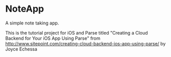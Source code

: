 NoteApp
=======

A simple note taking app.

This is the tutorial project for iOS and Parse titled "Creating a Cloud Backend for Your iOS App Using Parse" from http://www.sitepoint.com/creating-cloud-backend-ios-app-using-parse/ by Joyce Echessa
